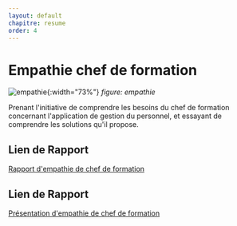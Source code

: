 ```yaml
---
layout: default
chapitre: resume
order: 4
---
```


# Empathie chef de formation

![empathie](./empathie-chef-de-formation/images/empathie-chef-de-formation.PNG){:width="73%"}
*figure: empathie*
<!-- note -->
Prenant l'initiative de comprendre les besoins du chef de formation concernant l'application de gestion du personnel, et essayant de comprendre les solutions qu'il propose.

## Lien de Rapport
[Rapport d'empathie de chef de formation](/gestion-personnels/empathie-chef-de-formation/rapport.html)

## Lien de Rapport
[Présentation d'empathie de chef de formation](/gestion-personnels/empathie-chef-de-formation/presentation.html)
